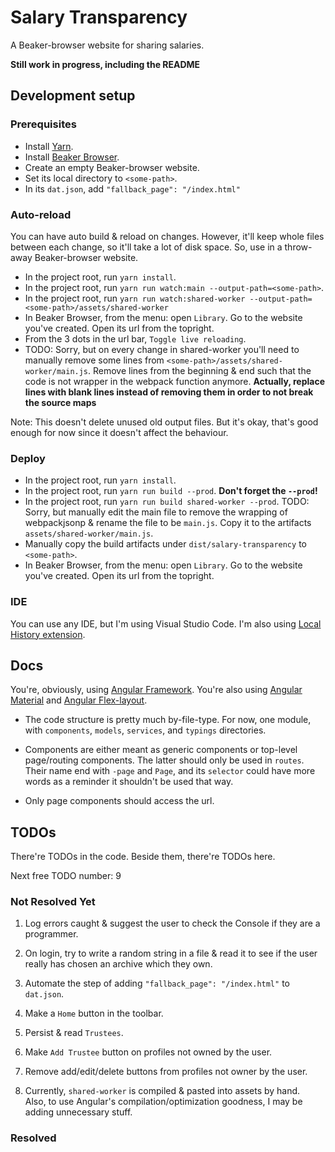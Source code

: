 # Salary Transparency

A Beaker-browser website for sharing salaries.

**Still work in progress, including the README**

## Development setup

### Prerequisites

- Install [Yarn](https://yarnpkg.com).
- Install [Beaker Browser](https://beakerbrowser.com/).
- Create an empty Beaker-browser website.
- Set its local directory to `<some-path>`.
- In its `dat.json`, add `"fallback_page": "/index.html"`

### Auto-reload

You can have auto build & reload on changes. However, it'll keep whole files between each change, so it'll take a lot of disk space. So, use in a throw-away Beaker-browser website.

- In the project root, run `yarn install`.
- In the project root, run `yarn run watch:main --output-path=<some-path>`.
- In the project root, run `yarn run watch:shared-worker --output-path=<some-path>/assets/shared-worker`
- In Beaker Browser, from the menu: open `Library`. Go to the website you've created. Open its url from the topright.
- From the 3 dots in the url bar, `Toggle live reloading`.
- TODO: Sorry, but on every change in shared-worker you'll need to manually remove some lines from `<some-path>/assets/shared-worker/main.js`. Remove lines from the beginning & end such that the code is not wrapper in the webpack function anymore. **Actually, replace lines with blank lines instead of removing them in order to not break the source maps**

Note: This doesn't delete unused old output files. But it's okay, that's good enough for now since it doesn't affect the behaviour.

### Deploy

- In the project root, run `yarn install`.
- In the project root, run `yarn run build --prod`. **Don't forget the `--prod`!**
- In the project root, run `yarn run build shared-worker --prod`. TODO: Sorry, but manually edit the main file to remove the wrapping of webpackjsonp & rename the file to be `main.js`. Copy it to the artifacts `assets/shared-worker/main.js`.
- Manually copy the build artifacts under `dist/salary-transparency` to `<some-path>`.
- In Beaker Browser, from the menu: open `Library`. Go to the website you've created. Open its url from the topright.

### IDE

You can use any IDE, but I'm using Visual Studio Code. I'm also using [Local History extension](https://marketplace.visualstudio.com/items?itemName=xyz.local-history).

## Docs

You're, obviously, using [Angular Framework](https://angular.io/). You're also using [Angular Material](https://material.angular.io) and [Angular Flex-layout](https://github.com/angular/flex-layout/wiki/Declarative-API-Overview).

- The code structure is pretty much by-file-type. For now, one module, with `components`, `models`, `services`, and `typings` directories.

- Components are either meant as generic components or top-level page/routing components. The latter should only be used in `routes`. Their name end with `-page` and `Page`, and its `selector` could have more words as a reminder it shouldn't be used that way.

- Only page components should access the url.

## TODOs

There're TODOs in the code. Beside them, there're TODOs here.

Next free TODO number: 9

### Not Resolved Yet

1) Log errors caught & suggest the user to check the Console if they are a programmer.

2) On login, try to write a random string in a file & read it to see if the user really has chosen an archive which they own.

3) Automate the step of adding `"fallback_page": "/index.html"` to `dat.json`.

4) Make a `Home` button in the toolbar.

5) Persist & read `Trustees`.

6) Make `Add Trustee` button on profiles not owned by the user.

7) Remove add/edit/delete buttons from profiles not owner by the user.

8) Currently, `shared-worker` is compiled & pasted into assets by hand.  
Also, to use Angular's compilation/optimization goodness, I may be adding unnecessary stuff.

### Resolved
